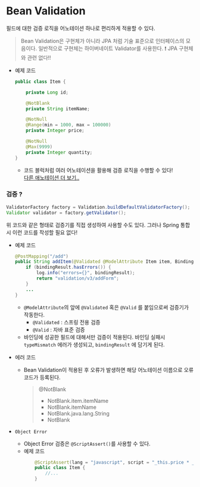 # Bean Validation

필드에 대한 검증 로직을 어노테이션 하나로 편리하게 적용할 수 있다.

> Bean Validation은 구현체가 아니라 JPA 처럼 기술 표준으로 인터페이스의 모음이다. 일반적으로 구현체는 하이버네이트 Validator를 사용한다. ❗ JPA 구현체와 관련 없다!!

- 예제 코드
    ```java
    public class Item {

        private Long id;

        @NotBlank
        private String itemName;

        @NotNull
        @Range(min = 1000, max = 100000)
        private Integer price;

        @NotNull
        @Max(9999)
        private Integer quantity;
    }
    ```
    - 코드 블럭처럼 여러 어노테이션을 활용해 검증 로직을 수행할 수 있다!<br>
    [다른 애노테이션 더 보기..](https://docs.jboss.org/hibernate/validator/6.2/reference/en-US/html_single/#validator-defineconstraints-spec)

### 검증 ?

```java
ValidatorFactory factory = Validation.buildDefaultValidatorFactory();
Validator validator = factory.getValidator();
```
위 코드와 같은 형태로 검증기를 직접 생성하여 사용할 수도 있다. 그러나 Spring 통합시 이런 코드를 작성할 필요 없다!

- 예제 코드
    ```java
    @PostMapping("/add")
    public String addItem(@Validated @ModelAttribute Item item, BindingResult bindingResult, RedirectAttributes redirectAttributes) {
        if (bindingResult.hasErrors()) {
            log.info("errors={}", bindingResult);
            return "validation/v3/addForm";
        }
        ... 
    }

    ```
    - `@ModelAttribute`의 앞에 `@Validated` 혹은 `@Valid` 를 붙임으로써 검증기가 작동한다.
        - `@Validated` : 스프링 전용 검증
        - `@Valid` : 자바 표준 검증
    - 바인딩에 성공한 필드에 대해서만 검증이 적용된다. 바인딩 실패시 `typeMismatch` 에러가 생성되고, `bindingResult` 에 담기게 된다.
- 에러 코드
    - Bean Validation이 적용된 후 오류가 발생하면 해당 어노테이션 이름으로 오류코드가 등록된다.

        > @NotBlank
        > - NotBlank.item.itemName
        > - NotBlank.itemName
        > - NotBlank.java.lang.String
        > - NotBlank

- `Object Error`
    - Object Error 검증은 `@ScriptAssert()`를 사용할 수 있다.
    - 예제 코드
        ```java
            @ScriptAssert(lang = "javascript", script = "_this.price * _this.quantity >= 10000")
            public class Item {
                //...
            }
        ```